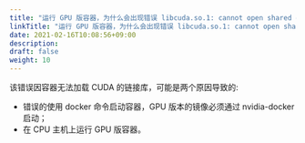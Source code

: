 ```yaml
---
title: "运行 GPU 版容器，为什么会出现错误 libcuda.so.1: cannot open shared object file: No such file or directory？"
linkTitle: "运行 GPU 版容器，为什么会出现错误 libcuda.so.1: cannot open shared object file: No such file or directory？"
date: 2021-02-16T10:08:56+09:00
description:
draft: false
weight: 10
---
```


该错误因容器无法加载 CUDA 的链接库，可能是两个原因导致的:

- 错误的使用 docker 命令启动容器，GPU 版本的镜像必须通过 nvidia-docker 启动；
- 在 CPU 主机上运行 GPU 版容器。
